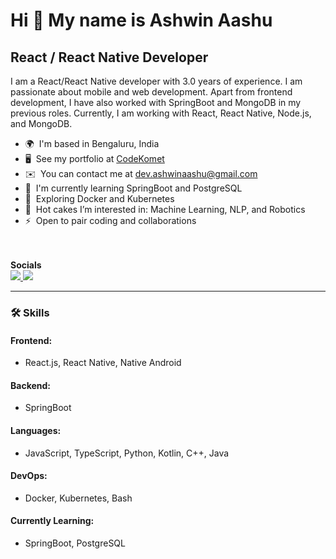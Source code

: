 Hi 👋 My name is Ashwin Aashu
=============================

React / React Native Developer
------------------------------

I am a React/React Native developer with 3.0 years of experience. I am passionate about mobile and web development. Apart from frontend development, I have also worked with SpringBoot and MongoDB in my previous roles. Currently, I am working with React, React Native, Node.js, and MongoDB.

* 🌍  I'm based in Bengaluru, India
* 🖥️  See my portfolio at [CodeKomet](http://codekomet.com/)
* ✉️  You can contact me at [dev.ashwinaashu@gmail.com](mailto:ashwinaashu13@gmail.com)
* 🧠  I'm currently learning SpringBoot and PostgreSQL
* 🐋  Exploring Docker and Kubernetes
* 🤖  Hot cakes I’m interested in: Machine Learning, NLP, and Robotics
* ⚡  Open to pair coding and collaborations

<br><br> 
<b>Socials</b> 
<br>
<a href="https://www.twitter.com/codeKomet" target="_blank" rel="noreferrer">
  <img src="https://img.shields.io/twitter/follow/codeKomet?logo=twitter&style=for-the-badge&color=0891b2&labelColor=1c1917"/>
</a>
<a href="https://www.github.com/AshwinAashu" target="_blank" rel="noreferrer">
  <img src="https://img.shields.io/github/followers/AshwinAashu?logo=github&style=for-the-badge&color=0891b2&labelColor=1c1917" />
</a>

---

### 🛠️ Skills

#### Frontend:
- React.js, React Native, Native Android

#### Backend:
- SpringBoot

#### Languages:
- JavaScript, TypeScript, Python, Kotlin, C++, Java

#### DevOps:
- Docker, Kubernetes, Bash

#### Currently Learning:
- SpringBoot, PostgreSQL


